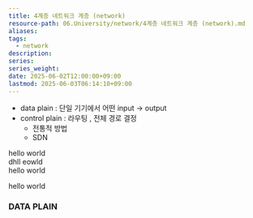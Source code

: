 ```yaml
---
title: 4계층 네트워크 계층 (network)
resource-path: 06.University/network/4계층 네트워크 계층 (network).md
aliases:
tags:
  - network
description:
series:
series_weight:
date: 2025-06-02T12:00:00+09:00
lastmod: 2025-06-03T06:14:10+09:00
---
```

- data plain : 단일 기기에서 어떤 input -> output 
- control plain : 라우팅 , 전체 경로 결정
	- 전통적 방법
	- SDN
  
  
  
  
hello world  
dhll eowld  
hello world  


  hello world

### DATA PLAIN